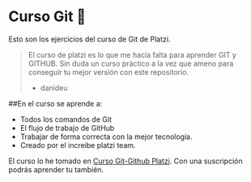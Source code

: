 # Curso Git 💜

Esto son los ejercicios del curso de Git de Platzi.

>El curso de platzi es lo que me hacía falta para aprender GIT y GITHUB. Sin duda un curso práctico a la vez que ameno para conseguir tu mejor versión con este repositorio.
> - danideu

##En el curso se aprende a:

- Todos los comandos de Git
- El flujo de trabajo de GitHub
- Trabajar de forma correcta con la mejor tecnología.
- Creado por el increibe platzi team.

El curso lo he tomado en [Curso Git-Github Platzi](https://platzi.com/cursos/git-github "Curso Git-Github Platzi"). Con una suscripción podrás aprender tu también.